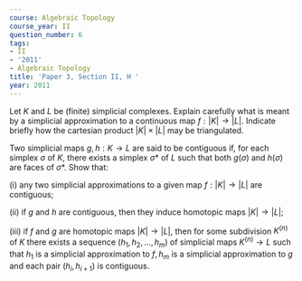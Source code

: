 ```yaml
---
course: Algebraic Topology
course_year: II
question_number: 6
tags:
- II
- '2011'
- Algebraic Topology
title: 'Paper 3, Section II, H '
year: 2011
---
```




Let $K$ and $L$ be (finite) simplicial complexes. Explain carefully what is meant by a simplicial approximation to a continuous map $f:|K| \rightarrow|L|$. Indicate briefly how the cartesian product $|K| \times|L|$ may be triangulated.

Two simplicial maps $g, h: K \rightarrow L$ are said to be contiguous if, for each simplex $\sigma$ of $K$, there exists a simplex $\sigma *$ of $L$ such that both $g(\sigma)$ and $h(\sigma)$ are faces of $\sigma *$. Show that:

(i) any two simplicial approximations to a given map $f:|K| \rightarrow|L|$ are contiguous;

(ii) if $g$ and $h$ are contiguous, then they induce homotopic maps $|K| \rightarrow|L|$;

(iii) if $f$ and $g$ are homotopic maps $|K| \rightarrow|L|$, then for some subdivision $K^{(n)}$ of $K$ there exists a sequence $\left(h_{1}, h_{2}, \ldots, h_{m}\right)$ of simplicial maps $K^{(n)} \rightarrow L$ such that $h_{1}$ is a simplicial approximation to $f, h_{m}$ is a simplicial approximation to $g$ and each pair $\left(h_{i}, h_{i+1}\right)$ is contiguous.